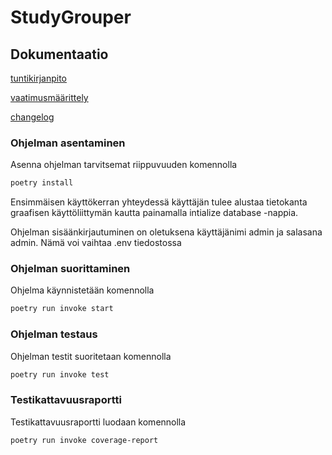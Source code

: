 # StudyGrouper

## Dokumentaatio

[tuntikirjanpito](https://github.com/Gudkat/ot-harjoitustyo/blob/master/python-study-grouper/dokumentaatio/tuntikirjanpito.md)

[vaatimusmäärittely](https://github.com/Gudkat/ot-harjoitustyo/blob/master/python-study-grouper/dokumentaatio/vaatimusmaarittely.md)

[changelog](https://github.com/Gudkat/ot-harjoitustyo/blob/master/python-study-grouper/dokumentaatio/changelog.md)

### Ohjelman asentaminen

Asenna ohjelman tarvitsemat riippuvuuden komennolla 

```bash
poetry install
```

Ensimmäisen käyttökerran yhteydessä käyttäjän tulee alustaa tietokanta graafisen käyttöliittymän kautta painamalla intialize database -nappia. 

Ohjelman sisäänkirjautuminen on oletuksena käyttäjänimi admin ja salasana admin. Nämä voi vaihtaa .env tiedostossa

### Ohjelman suorittaminen

Ohjelma käynnistetään komennolla

```bash
poetry run invoke start
```

### Ohjelman testaus
Ohjelman testit suoritetaan komennolla

```bash
poetry run invoke test
```

### Testikattavuusraportti

Testikattavuusraportti luodaan komennolla

```bash
poetry run invoke coverage-report
```
